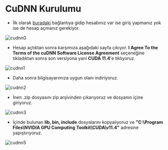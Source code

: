 # CuDNN Kurulumu

- İlk olarak [buradaki](https://developer.nvidia.com/rdp/cudnn-download) bağlantıya gidip hesabınız var ise giriş yapmanız yok ise de hesap açmanız gerekiyor.

![cudnn0](https://user-images.githubusercontent.com/59111328/137586086-1ae61051-5a51-44b4-9bf7-e63cd01dde5e.PNG)

- Hesap açtıktan sonra karşımıza aşağıdaki sayfa çıkıyor. **I Agree To the Terms of the cuDNN Software License Agreement** seçeneğine tıkladıktan sonra son versiyona yani **CUDA 11.4**'e tıklıyoruz.

![cudnn1](https://user-images.githubusercontent.com/59111328/137586288-1dfcdaca-da49-45a7-b0ce-c457c3e2add3.PNG)

- Daha sonra bilgisayarımıza uygun olanı indiriyoruz.

![cudnn2](https://user-images.githubusercontent.com/59111328/137586351-e9e7db4a-a5dc-4695-baf5-5cdd2b8e2545.PNG)

- İnen .zip dosyasını zip arşivinden çıkarıyoruz ve dosyanın içine giriyoruz.

![cudnn3](https://user-images.githubusercontent.com/59111328/137586539-6e547855-ca8f-4d28-8b27-33135d7080dd.PNG)

- İçinde bulunan **lib, bin, include** dosyalarını kopyalıyoruz ve **"C:\Program Files\NVIDIA GPU Computing Toolkit\CUDA\v11.4"** adresine yapıştırıyoruz.

![cudnn5](https://user-images.githubusercontent.com/59111328/137586613-ceecc22f-a2aa-4e2e-a3a9-04a78ef3c65c.PNG)



